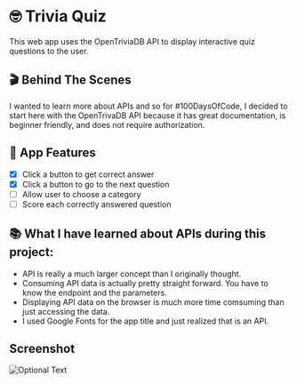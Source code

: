 # 🤓 Trivia Quiz
This web app uses the OpenTriviaDB API to display interactive quiz questions to the user.

## 🎬 Behind The Scenes
I wanted to learn more about APIs and so for #100DaysOfCode, I decided to start here with the OpenTrivaDB API because it has great documentation, is beginner friendly,
and does not require authorization.
</br>

## 🌟 App Features
* [X] Click a button to get correct answer
* [X] Click a button to go to the next question
* [ ] Allow user to choose a category
* [ ] Score each correctly answered question

## 📚 What I have learned about APIs during this project:
* API is really a much larger concept than I originally thought.
* Consuming API data is actually pretty straight forward. You have to know the endpoint and the parameters.
* Displaying API data on the browser is much more time comsuming than just accessing the data.
* I used Google Fonts for the app title and just realized that is an API.

## Screenshot
![Optional Text](https://github.com/murraiscanlon/trivia-quiz/blob/master/trivia-quiz.png)
